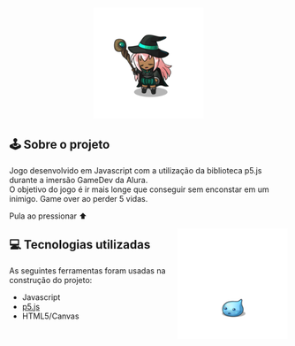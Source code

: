 
<h3 align="center">
    <img width="200px" src="/imagens/assets/bruxinha.gif">
   

## 🕹️ Sobre o projeto
Jogo desenvolvido em Javascript com a utilização da biblioteca p5.js durante a imersão GameDev da Alura. <br>
O objetivo do jogo é ir mais longe que conseguir sem enconstar em um inimigo. Game over ao perder 5 vidas. <br>
<p>Pula ao pressionar ⬆️</p>
 <img align=right width="200px" src="/imagens/assets/poring.gif">

## 💻 Tecnologias utilizadas
As seguintes ferramentas foram usadas na construção do projeto:

- Javascript
- [p5.js](https://editor.p5js.org/)
- HTML5/Canvas

